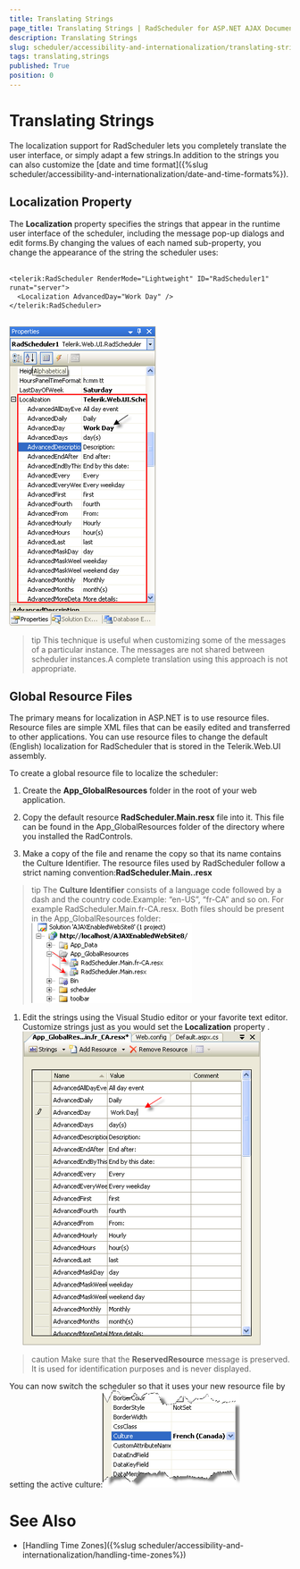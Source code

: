```yaml
---
title: Translating Strings
page_title: Translating Strings | RadScheduler for ASP.NET AJAX Documentation
description: Translating Strings
slug: scheduler/accessibility-and-internationalization/translating-strings
tags: translating,strings
published: True
position: 0
---
```


# Translating Strings



The localization support for RadScheduler lets you completely translate the user interface, or simply adapt a few strings.In addition to the strings you can also customize the [date and time format]({%slug scheduler/accessibility-and-internationalization/date-and-time-formats%}).

## Localization Property

The **Localization** property specifies the strings that appear in the runtime user interface of the scheduler, including the message pop-up dialogs and edit forms.By changing the values of each named sub-property, you change the appearance of the string the scheduler uses:

````ASPNET
	
<telerik:RadScheduler RenderMode="Lightweight" ID="RadScheduler1" runat="server">
  <Localization AdvancedDay="Work Day" />
</telerik:RadScheduler>     
							
````

![localization](images/scheduler_localization.png)

>tip This technique is useful when customizing some of the messages of a particular instance. The messages are not shared between scheduler instances.A complete translation using this approach is not appropriate.
>


## Global Resource Files

The primary means for localization in ASP.NET is to use resource files. Resource files are simple XML files that can be easily edited and transferred to other applications. You can use resource files to change the default (English) localization for RadScheduler that is stored in the Telerik.Web.UI assembly.

To create a global resource file to localize the scheduler:

1. Create the **App_GlobalResources** folder in the root of your web application.

1. Copy the default resource **RadScheduler.Main.resx** file into it. This file can be found in the App_GlobalResources folder of the directory where you installed the RadControls.

1. Make a copy of the file and rename the copy so that its name contains the Culture Identifier. The resource files used by RadScheduler follow a strict naming convention:**RadScheduler.Main.<Culture Identifier>.resx**
>tip The **Culture Identifier** consists of a language code followed by a dash and the country code.Example: “en-US”, “fr-CA” and so on.
>For example RadScheduler.Main.fr-CA.resx. Both files should be present in the App_GlobalResources folder:![localization files](images/scheduler_localizationfiles.png)

1. Edit the strings using the Visual Studio editor or your favorite text editor. Customize strings just as you would set the **Localization** property .![edit global resources](images/scheduler_editglobalresources.png)

>caution Make sure that the **ReservedResource** message is preserved. It is used for identification purposes and is never displayed.
>


You can now switch the scheduler so that it uses your new resource file by setting the active culture:![Culture property](images/scheduler_cultureproperty.png)

# See Also

 * [Handling Time Zones]({%slug scheduler/accessibility-and-internationalization/handling-time-zones%})
